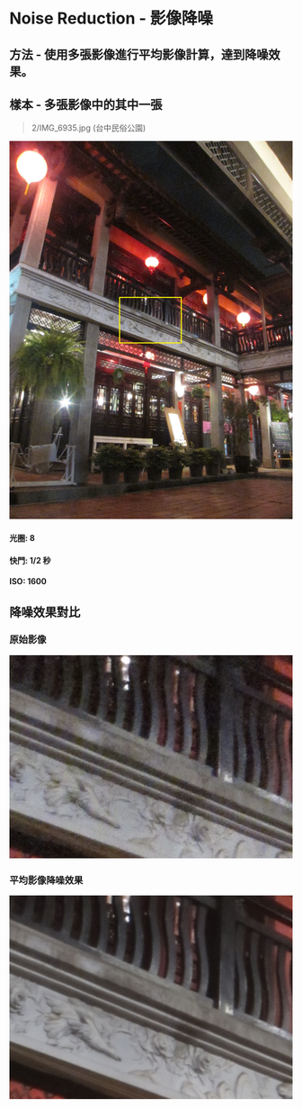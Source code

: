 # Noise Reduction - 影像降噪

## 方法 - 使用多張影像進行平均影像計算，達到降噪效果。
## 樣本 - 多張影像中的其中一張
> 2/IMG_6935.jpg (台中民俗公園)

![](https://github.com/elviselle/noise_reduction_image_averaging/blob/master/.readme_imgs/IMG_6935.jpg)

#### 光圈: 8
#### 快門: 1/2 秒
#### ISO: 1600


## 降噪效果對比
### 原始影像 

![](https://github.com/elviselle/noise_reduction_image_averaging/blob/master/.readme_imgs/sample.png)

### 平均影像降噪效果

![](https://github.com/elviselle/noise_reduction_image_averaging/blob/master/.readme_imgs/averaging_result.png)
